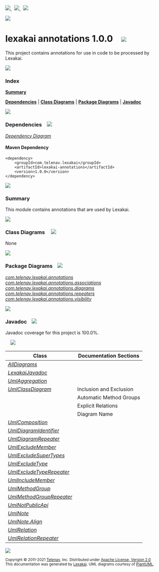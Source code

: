 [//]: # (start-user-text)

<a href="https://www.lexakai.org">
<img src="https://www.lexakai.org/images/web-32.png" srcset="https://www.lexakai.org/images/web-32-2x.png 2x"/>
</a>
&nbsp;
<a href="https://twitter.com/openlexakai">
<img src="https://www.lexakai.org/images/twitter-32.png" srcset="https://www.lexakai.org/images/twitter-32-2x.png 2x"/>
</a>
&nbsp;
<a href="https://lexakai.zulipchat.com">
<img src="https://www.lexakai.org/images/zulip-32.png" srcset="https://www.lexakai.org/images/zulip-32-2x.png 2x"/>
</a>

<p></p>

<img src="https://www.lexakai.org/images/lexakai-background-1024.png" srcset="https://www.lexakai.org/images/lexakai-background-1024-2x.png 2x"/>

[//]: # (end-user-text)

# lexakai annotations 1.0.0 &nbsp;&nbsp; <img src="https://www.lexakai.org/images/annotation-32.png" srcset="https://www.lexakai.org/images/annotation-32-2x.png 2x"/>

This project contains annotations for use in code to be processed by Lexakai.

<img src="https://www.kivakit.org/images/horizontal-line-512.png" srcset="https://www.kivakit.org/images/horizontal-line-512-2x.png 2x"/>

### Index

[**Summary**](#summary)  

[**Dependencies**](#dependencies) | [**Class Diagrams**](#class-diagrams) | [**Package Diagrams**](#package-diagrams) | [**Javadoc**](#javadoc)

<img src="https://www.kivakit.org/images/horizontal-line-512.png" srcset="https://www.kivakit.org/images/horizontal-line-512-2x.png 2x"/>

### Dependencies <a name="dependencies"></a> &nbsp;&nbsp; <img src="https://www.kivakit.org/images/dependencies-32.png" srcset="https://www.kivakit.org/images/dependencies-32-2x.png 2x"/>

[*Dependency Diagram*](https://www.lexakai.org/1.0.0/lexakai/lexakai-annotations/documentation/diagrams/dependencies.svg)

#### Maven Dependency

    <dependency>
        <groupId>com.telenav.lexakai</groupId>
        <artifactId>lexakai-annotations</artifactId>
        <version>1.0.0</version>
    </dependency>

<img src="https://www.kivakit.org/images/horizontal-line-128.png" srcset="https://www.kivakit.org/images/horizontal-line-128-2x.png 2x"/>

[//]: # (start-user-text)

### Summary <a name = "summary"></a>

This module contains annotations that are used by Lexakai.

[//]: # (end-user-text)

<img src="https://www.kivakit.org/images/horizontal-line-128.png" srcset="https://www.kivakit.org/images/horizontal-line-128-2x.png 2x"/>

### Class Diagrams <a name="class-diagrams"></a> &nbsp; &nbsp; <img src="https://www.kivakit.org/images/diagram-40.png" srcset="https://www.kivakit.org/images/diagram-40-2x.png 2x"/>

None

<img src="https://www.kivakit.org/images/horizontal-line-128.png" srcset="https://www.kivakit.org/images/horizontal-line-128-2x.png 2x"/>

### Package Diagrams <a name="package-diagrams"></a> &nbsp;&nbsp; <img src="https://www.kivakit.org/images/box-32.png" srcset="https://www.kivakit.org/images/box-32-2x.png 2x"/>

[*com.telenav.lexakai.annotations*](https://www.lexakai.org/1.0.0/lexakai/lexakai-annotations/documentation/diagrams/com.telenav.lexakai.annotations.svg)  
[*com.telenav.lexakai.annotations.associations*](https://www.lexakai.org/1.0.0/lexakai/lexakai-annotations/documentation/diagrams/com.telenav.lexakai.annotations.associations.svg)  
[*com.telenav.lexakai.annotations.diagrams*](https://www.lexakai.org/1.0.0/lexakai/lexakai-annotations/documentation/diagrams/com.telenav.lexakai.annotations.diagrams.svg)  
[*com.telenav.lexakai.annotations.repeaters*](https://www.lexakai.org/1.0.0/lexakai/lexakai-annotations/documentation/diagrams/com.telenav.lexakai.annotations.repeaters.svg)  
[*com.telenav.lexakai.annotations.visibility*](https://www.lexakai.org/1.0.0/lexakai/lexakai-annotations/documentation/diagrams/com.telenav.lexakai.annotations.visibility.svg)

<img src="https://www.kivakit.org/images/horizontal-line-128.png" srcset="https://www.kivakit.org/images/horizontal-line-128-2x.png 2x"/>

### Javadoc <a name="javadoc"></a> &nbsp;&nbsp; <img src="https://www.kivakit.org/images/books-32.png" srcset="https://www.kivakit.org/images/books-32-2x.png 2x"/>

Javadoc coverage for this project is 100.0%.  
  
&nbsp; &nbsp; <img src="https://www.lexakai.org/images/meter-100-96.png" srcset="https://www.lexakai.org/images/meter-100-96-2x.png 2x"/>




| Class | Documentation Sections |
|---|---|
| [*AllDiagrams*](https://www.lexakai.org/1.0.0/javadoc/lexakai-annotations/lexakai.annotations/com/telenav/lexakai/annotations/diagrams/AllDiagrams.html) |  |  
| [*LexakaiJavadoc*](https://www.lexakai.org/1.0.0/javadoc/lexakai-annotations/lexakai.annotations/com/telenav/lexakai/annotations/LexakaiJavadoc.html) |  |  
| [*UmlAggregation*](https://www.lexakai.org/1.0.0/javadoc/lexakai-annotations/lexakai.annotations/com/telenav/lexakai/annotations/associations/UmlAggregation.html) |  |  
| [*UmlClassDiagram*](https://www.lexakai.org/1.0.0/javadoc/lexakai-annotations/lexakai.annotations/com/telenav/lexakai/annotations/UmlClassDiagram.html) | Inclusion and Exclusion |  
| | Automatic Method Groups |  
| | Explicit Relations |  
| | Diagram Name |  
| [*UmlComposition*](https://www.lexakai.org/1.0.0/javadoc/lexakai-annotations/lexakai.annotations/com/telenav/lexakai/annotations/associations/UmlComposition.html) |  |  
| [*UmlDiagramIdentifier*](https://www.lexakai.org/1.0.0/javadoc/lexakai-annotations/lexakai.annotations/com/telenav/lexakai/annotations/diagrams/UmlDiagramIdentifier.html) |  |  
| [*UmlDiagramRepeater*](https://www.lexakai.org/1.0.0/javadoc/lexakai-annotations/lexakai.annotations/com/telenav/lexakai/annotations/repeaters/UmlDiagramRepeater.html) |  |  
| [*UmlExcludeMember*](https://www.lexakai.org/1.0.0/javadoc/lexakai-annotations/lexakai.annotations/com/telenav/lexakai/annotations/visibility/UmlExcludeMember.html) |  |  
| [*UmlExcludeSuperTypes*](https://www.lexakai.org/1.0.0/javadoc/lexakai-annotations/lexakai.annotations/com/telenav/lexakai/annotations/visibility/UmlExcludeSuperTypes.html) |  |  
| [*UmlExcludeType*](https://www.lexakai.org/1.0.0/javadoc/lexakai-annotations/lexakai.annotations/com/telenav/lexakai/annotations/visibility/UmlExcludeType.html) |  |  
| [*UmlExcludeTypeRepeater*](https://www.lexakai.org/1.0.0/javadoc/lexakai-annotations/lexakai.annotations/com/telenav/lexakai/annotations/repeaters/UmlExcludeTypeRepeater.html) |  |  
| [*UmlIncludeMember*](https://www.lexakai.org/1.0.0/javadoc/lexakai-annotations/lexakai.annotations/com/telenav/lexakai/annotations/visibility/UmlIncludeMember.html) |  |  
| [*UmlMethodGroup*](https://www.lexakai.org/1.0.0/javadoc/lexakai-annotations/lexakai.annotations/com/telenav/lexakai/annotations/UmlMethodGroup.html) |  |  
| [*UmlMethodGroupRepeater*](https://www.lexakai.org/1.0.0/javadoc/lexakai-annotations/lexakai.annotations/com/telenav/lexakai/annotations/repeaters/UmlMethodGroupRepeater.html) |  |  
| [*UmlNotPublicApi*](https://www.lexakai.org/1.0.0/javadoc/lexakai-annotations/lexakai.annotations/com/telenav/lexakai/annotations/visibility/UmlNotPublicApi.html) |  |  
| [*UmlNote*](https://www.lexakai.org/1.0.0/javadoc/lexakai-annotations/lexakai.annotations/com/telenav/lexakai/annotations/UmlNote.html) |  |  
| [*UmlNote.Align*](https://www.lexakai.org/1.0.0/javadoc/lexakai-annotations/lexakai.annotations/com/telenav/lexakai/annotations/UmlNote.Align.html) |  |  
| [*UmlRelation*](https://www.lexakai.org/1.0.0/javadoc/lexakai-annotations/lexakai.annotations/com/telenav/lexakai/annotations/associations/UmlRelation.html) |  |  
| [*UmlRelationRepeater*](https://www.lexakai.org/1.0.0/javadoc/lexakai-annotations/lexakai.annotations/com/telenav/lexakai/annotations/repeaters/UmlRelationRepeater.html) |  |  

[//]: # (start-user-text)



[//]: # (end-user-text)

<img src="https://www.kivakit.org/images/horizontal-line-512.png" srcset="https://www.kivakit.org/images/horizontal-line-512-2x.png 2x"/>

<sub>Copyright &#169; 2011-2021 [Telenav](http://telenav.com), Inc. Distributed under [Apache License, Version 2.0](LICENSE)</sub>  
<sub>This documentation was generated by [Lexakai](https://lexakai.org). UML diagrams courtesy of [PlantUML](https://plantuml.com).</sub>

